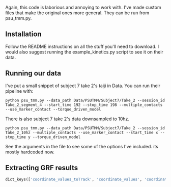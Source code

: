 Again, this code is laborious and annoying to work with. I've made custom files that make the original ones more general. They can be run from psu_tmm.py.

## Installation

Follow the README instructions on all the stuff you'll need to download. I would also suggest running the example_kinetics.py script to see it on their data.

## Running our data

I've put a small snippet of subject 7 take 2's taiji in Data. You can run their pipeline with:

```
python psu_tmm.py --data_path Data/PSUTMM/Subject7/Take_2 --session_id Take_2_segment_4 --start_time 192 --stop_time 198 --multiple_contacts --use_marker_contact --torque_driven_model 
```

There is also subject 7 take 2's data downsampled to 10hz.

```
python psu_tmm.py --data_path Data/PSUTMM/Subject7/Take_2 --session_id Take_2_10hz --multiple_contacts --use_marker_contact --start_time x --stop_time y --torque_driven_model
```

See the arguments in the file to see some of the options I've included. its mostly hardcoded now.

## Extracting GRF results

```python
dict_keys(['coordinate_values_toTrack', 'coordinate_values', 'coordinate_speeds_toTrack', 'coordinate_speeds', 'coordinate_accelerations_toTrack', 'coordinate_accelerations', 'torques', 'torques_BWht', 'powers', 'GRF', 'GRF_BW', 'GRM', 'GRM_BWht', 'COP', 'freeM', 'coordinates', 'coordinates_power', 'rotationalCoordinates', 'GRF_labels', 'GRM_labels', 'COP_labels', 'time', 'muscles', 'passive_limit_torques', 'muscle_driven_joints', 'limit_torques_joints', 'KAM', 'KAM_BWht', 'KAM_labels', 'MCF', 'MCF_BW', 'MCF_labels', 'iter', 'muscle_activations', 'muscle_forces', 'passive_muscle_torques'])
```